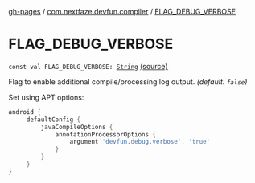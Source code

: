 [gh-pages](../index.md) / [com.nextfaze.devfun.compiler](index.md) / [FLAG_DEBUG_VERBOSE](./-f-l-a-g_-d-e-b-u-g_-v-e-r-b-o-s-e.md)

# FLAG_DEBUG_VERBOSE

`const val FLAG_DEBUG_VERBOSE: `[`String`](https://kotlinlang.org/api/latest/jvm/stdlib/kotlin/-string/index.html) [(source)](https://github.com/NextFaze/dev-fun/tree/master/devfun-compiler/src/main/java/com/nextfaze/devfun/compiler/Compiler.kt#L84)

Flag to enable additional compile/processing log output. *(default: `false`)*

Set using APT options:

``` gradle
android {
     defaultConfig {
         javaCompileOptions {
             annotationProcessorOptions {
                 argument 'devfun.debug.verbose', 'true'
             }
         }
     }
}
```

